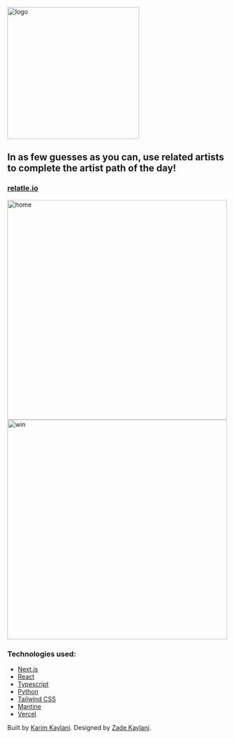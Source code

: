 <a href="https://relatle.io/"><img src="https://github.com/karimkaylani/relatle/assets/19757304/de331539-ced5-4881-bf65-588562eca5b4" alt="logo" width="300"/></a>

## In as few guesses as you can, use related artists to complete the artist path of the day!

### <a href="https://relatle.io/">relatle.io</a>

<img src="https://github.com/karimkaylani/relatle/assets/19757304/3c13e045-4907-4ca1-a5ca-80e35f443f8e" alt="home" width="500"/>
<img src="https://github.com/karimkaylani/relatle/assets/19757304/963cc223-d099-4822-a4f7-3aac9506166a" alt="win" width="500"/>


### Technologies used:
- <a href="https://nextjs.org/">Next.js</a>
- <a href="https://react.dev/">React</a>
- <a href="https://www.typescriptlang.org/">Typescript</a>
- <a href="https://www.python.org/">Python</a>
- <a href="https://tailwindcss.com/">Tailwind CSS</a>
- <a href="https://mantine.dev/">Mantine</a>
- <a href="https://vercel.com/">Vercel</a>

Built by <a href="https://karimkaylani.com/" target="_blank">Karim Kaylani</a>. Designed by <a href="https://zade.design/" target="_blank">Zade Kaylani</a>.
